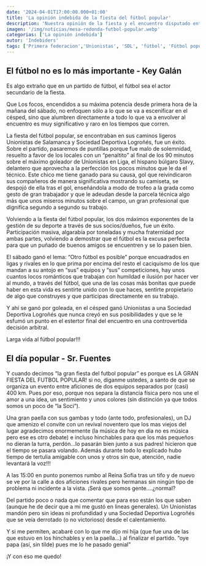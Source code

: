 ```yaml
---
date: '2024-04-01T17:00:00.000+01:00'
title: 'La opinión indebida de la fiesta del fútbol popular'
description: 'Nuestra opinión de la fiesta y el encuentro disputado entre Unionistas de Salamanca y la Sociedad Deportiva Logroñes. Primera federación grupo 1, jornada 30.' 
imagen: '/img/noticias/mesa-redonda-futbol-popular.webp'
categorias: ['La opinión indebida']
autor: 'Indebiders'
tags: ['Primera federacion','Unionistas', 'SDL', 'fútbol', 'Fútbol popular']
---
```


## El fútbol no es lo más importante - Key Galán

Es algo extraño que en un partido de fútbol, el fútbol sea el actor secundario de la fiesta.

Que Los focos, encendidos a su máxima potencia desde primera hora de la mañana del sábado, no enfoquen sólo a lo que se va a escenificar en el césped, sino que alumbren directamente a todo lo que va a envolver al encuentro es muy significativo y raro en los tiempos que corren.

La fiesta del fútbol popular, se encontraban en sus caminos ligeros Unionistas de Salamanca y Sociedad Deportiva Logroñés, fue un éxito. Sobre el partido, pasaremos de puntillas porque fue malo de solemnidad, resuelto a favor de los locales con un “penaltito” al final de los 90 minutos sobre el máximo goleador de Unionistas en Liga, el hispano búlgaro Slavy, delantero que aprovecha a la perfección los pocos minutos que le da el técnico. Este chico me tiene ganado para su causa, gol que reivindicaron sus compañeros de manera significativa mostrando su camiseta, se despojó de ella tras el gol, enseñándola a modo de trofeo a la grada como gesto de gran trabajador y que le adeudan desde la parcela técnica algo más que unos miseros minutos sobre el campo, un gran profesional que dignifica segundo a segundo su trabajo.

Volviendo a la fiesta del fútbol popular, los dos máximos exponentes de la gestión de su deporte a través de sus socios/dueños, fue un éxito. Participación masiva, algarabía por toneladas y mucha fraternidad por ambas partes, volviendo a demostrar que el fútbol es la excusa perfecta para que un puñado de buenos  amigos se encuentren y se lo pasen bien.

El sábado ganó el lema: “Otro fútbol es posible” porque encuadrados en ligas y rivales en lo que prima por encima del resto el caciquismo de los que mandan a su antojo  en “sus” equipos y “sus” competiciones, hay unos cuantos locos románticos que trabajan con humildad e ilusión por hacer ver al mundo, a través del fútbol, que una de las cosas más bonitas que puede haber en esta vida es sentirte unido con lo que haces, sentirte propietario de algo que construyes y que participas directamente en su trabajo. 

Y ahí se ganó por  goleada, en el césped ganó Unionistas a una Sociedad Deportiva Logroñés que nunca creyó en sus posibilidades y que se le esfumó un punto en el estertor final del encuentro en una controvertida decisión arbitral.

Larga vida al fútbol popular!!!

## El día popular - Sr. Fuentes

Y cuando decimos “la gran fiesta del futbol popular” es porque es LA GRAN FIESTA DEL FUTBOL POPULAR! si no, díganme ustedes, a santo de que se organiza un evento entre aficiones de dos equipos separados por (casi) 400 km. Pues por eso, porque nos separa la distancia física pero nos une el amor a una idea, un sentimiento y unos colores (sin distinción ya que todos somos un poco de “la Soci”). 

Una gran paella con sus gambas y todo (ante todo, profesionales), un DJ que amenizo el convite con un revival noventero que los mas viejos del lugar agradecimos enormemente (la música de hoy en día no es música pero ese es otro debate) e incluso hinchables para que los más pequeños no dieran la turra, perdón…lo pasarán bien junto a sus padres! hicieron que el tiempo se pasara volando. Además durante todo lo explicado hubo tiempo de tertulia amigable con unos y otros sin que, atención, nadie levantará la voz!!!

A las 15:00 en punto ponemos rumbo al Reina Sofia tras un tifo y de nuevo se ve por la calle a dos aficiones rivales pero hermanas sin ningún tipo de problema ni incidente a la vista. ¡Será que somos gente….¿normal? 

Del partido poco o nada que comentar que para eso están los que saben (aunque he de decir que a mi me gustó en lineas generales). Un Unionistas mandón pero sin ideas ni profundidad y una Sociedad Deportiva Logroñés que se veía derrotado (o no victorioso) desde el calentamiento. 

Y si me permiten, acabaré con lo que me dijo mi hija (que fue una de las que estuvo en los hinchables y en la paella…) al finalizar el partido. “oye papa (así, sin tilde) pues me lo he pasado genial”

¡Y con eso me quedo!